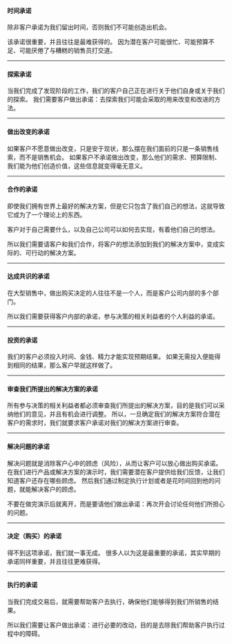 #### 时间承诺
除非客户承诺为我们留出时间，否则我们不可能创造出机会。

该承诺很重要，并且往往是最难获得的。
因为潜在客户可能很忙、可能预算不足、可能厌倦了与糟糕的销售员打交道。

***

#### 探索承诺
当我们完成了发现阶段的工作，我们的客户自己正在进行关于他们自身或关于我们的探索。
我们需要客户做出承诺：去探索我们可能会采取的用来改变和改进的方法。

***

#### 做出改变的承诺
如果客户不愿意做出改变，只是安于现状，那么摆在我们面前的只是一条销售线索，而不是销售机会。
如果客户不承诺做出改变，那么他们的需求、预算限制、我们能为他们创造价值，这些信息就变得毫无意义。

***

#### 合作的承诺
即使我们拥有世界上最好的解决方案，但是它只包含了我们自己的想法，这就导致它成为了一个理论上的东西。

客户对于自己需要什么，以及自己公司可以如何去实现，有着他们自己的想法。

所以我们需要请客户和我们合作，将客户的想法添加到我们的解决方案中，变成实际的、可行动的解决方案。

***

#### 达成共识的承诺
在大型销售中，做出购买决定的人往往不是一个人，而是客户公司内部的多个部门。

所以我们需要获得客户内部的承诺，参与决策的相关利益者的个人利益的承诺。

***

#### 投资的承诺
我们的客户必须投入时间、金钱、精力才能实现预期结果。
如果无需投入便能得到相同的结果，那么客户早就这样做了。

***

#### 审查我们所提出的解决方案的承诺
所有参与决策的相关利益者都必须审查我们所提出的解决方案，目的是我们可以采纳他们的意见，并且有机会进行调整。
所以，一旦确定我们的解决方案符合潜在客户的需求时，我们就要求客户承诺对我们的解决方案进行审查。

***

#### 解决问题的承诺
解决问题就是消除客户心中的顾虑（风险），从而让客户可以放心做出购买承诺。
在我们进行产品或解决方案的演示时，我们需要潜在客户提供给我们反馈，让我们知道客户还存在哪些顾虑。
然后我们通过制定执行计划或者是花时间回到他的问题，就能解决客户的顾虑。

不要在做完演示后就离开，而是要请他们做出承诺：再次开会讨论任何他们所担心的问题。

***

#### 决定（购买）的承诺
得不到这项承诺，我们就一事无成。
很多人以为这是最重要的承诺，其实早期的承诺同样重要，并且往往更难获得。

***

#### 执行的承诺
当我们完成交易后，就需要帮助客户去执行，确保他们能够得到我们所销售的结果。

所以我们需要让客户做出承诺：进行必要的改动，目的是去除我们帮助客户执行过程中的障碍。